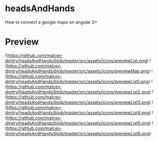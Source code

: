 # headsAndHands
How to connect a google maps on angular 2+

# Preview
!(https://github.com/malcev-dmitry/headsAndHands/blob/master/src/assets/icons/previewList.png)
!(https://github.com/malcev-dmitry/headsAndHands/blob/master/src/assets/icons/previewMap.png)
!(https://github.com/malcev-dmitry/headsAndHands/blob/master/src/assets/icons/previewList1.png)
!(https://github.com/malcev-dmitry/headsAndHands/blob/master/src/assets/icons/previewList2.png)
!(https://github.com/malcev-dmitry/headsAndHands/blob/master/src/assets/icons/previewList3.png)
!(https://github.com/malcev-dmitry/headsAndHands/blob/master/src/assets/icons/previewList4.png)
!(https://github.com/malcev-dmitry/headsAndHands/blob/master/src/assets/icons/previewList5.png)
!(https://github.com/malcev-dmitry/headsAndHands/blob/master/src/assets/icons/previewList6.png)
